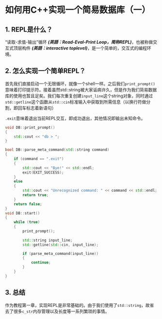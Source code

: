 # 如何用C++实现一个简易数据库（一）
## 1. REPL是什么？
“读取-求值-输出”循环 ***(英語：Read-Eval-Print Loop，简称REPL)***，也被称做交互式顶层构件 ***(英語：interactive toplevel)***，是一个简单的，交互式的编程环境。
## 2. 怎么实现一个简单REPL？
首先我们直接启动一个无限循环，就像一个shell一样。之后我们`print_prompt()`意味着打印提示符。接着虽然std::string被大家诟病许久，但是作为我们简易数据库的使用也暂且足矣。我们每次重复创建`input_line`这个string对象，同时通过`std::getline`这个函数从`std::cin`标准输入中获取到所需信息（以换行符做分割，即回车标志着新语句）

`.exit`意味着退出当前REPL交互，即成功退出，其他情况即输出未知命令。
```c++
void DB::print_prompt()
{
    std::cout << "db > ";
}

bool DB::parse_meta_command(std::string command)
{
    if (command == ".exit")
    {
        std::cout << "Bye!" << std::endl;
        exit(EXIT_SUCCESS);
    }
    else
    {
        std::cout << "Unrecognized command: " << command << std::endl;
        return true;
    }
    return false;
}
void DB::start()
{
    while (true)
    {
        print_prompt();
        
        std::string input_line;
        std::getline(std::cin, input_line);

        if (parse_meta_command(input_line))
        {
            continue;
        }
    }
}
```

## 3. 总结
作为教程第一章，实现REPL是非常基础的。由于我们使用了`std::string`，故省去了很多`c_str`内存管理以及长度等一系列繁琐的事情。